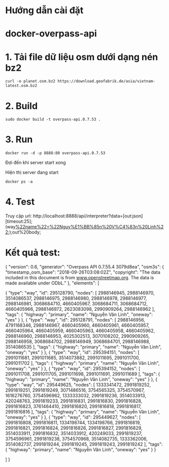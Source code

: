 # Hướng dẫn cài đặt
# docker-overpass-api

# 1. Tải file dữ liệu osm dưới dạng nén bz2

```
curl -o planet.osm.bz2 https://download.geofabrik.de/asia/vietnam-latest.osm.bz2
```

# 2. Build

```
sudo docker build -t overpass-api.0.7.53 .
```

# 3. Run

```
docker run -d -p 8888:80 overpass-api.0.7.53
```

Đợi đến khi server start xong

Hiện thị server đang start
```
docker ps -a
```

# 4. Test
Truy cập url: 
http://localhost:8888/api/interpreter?data=[out:json][timeout:25];(way[%22name%22=%22Nguy%E1%BB%85n%20V%C4%83n%20Linh%22](16.026098131077337,108.17988395690917,16.099257728555084,108.27481269836426););out%20body;

# Kết quả test:
{
  "version": 0.6,
  "generator": "Overpass API 0.7.55.4 3079d8ea",
  "osm3s": {
    "timestamp_osm_base": "2018-09-26T03:08:02Z",
    "copyright": "The data included in this document is from www.openstreetmap.org. The data is made available under ODbL."
  },
  "elements": [

{
  "type": "way",
  "id": 295128790,
  "nodes": [
    2988146945,
    2988146970,
    3514086537,
    2988146975,
    2988146980,
    2988146978,
    2988146977,
    2988146981,
    3068684710,
    4660405967,
    3068684711,
    3068684712,
    4660405966,
    2988146972,
    2623083098,
    2990909264,
    2988146962
  ],
  "tags": {
    "highway": "primary",
    "name": "Nguyễn Văn Linh",
    "oneway": "yes"
  }
},
{
  "type": "way",
  "id": 295128791,
  "nodes": [
    2988146956,
    4791168346,
    2988146967,
    4660405960,
    4660405961,
    4660405957,
    4660405964,
    4660405959,
    4660405963,
    4660405958,
    4660405962,
    2988146960,
    2988146953,
    4025302513,
    3070108202,
    2990909265,
    2988146958,
    3068684702,
    2988146949,
    3068684701,
    2988146988,
    3514086535
  ],
  "tags": {
    "highway": "primary",
    "name": "Nguyễn Văn Linh",
    "oneway": "yes"
  }
},
{
  "type": "way",
  "id": 295394151,
  "nodes": [
    2991011681,
    2991011685,
    3514073882,
    2991011695,
    2991011700,
    2991011702
  ],
  "tags": {
    "highway": "primary",
    "name": "Nguyễn Văn Linh",
    "oneway": "yes"
  }
},
{
  "type": "way",
  "id": 295394152,
  "nodes": [
    2991011708,
    2991011705,
    2991011698,
    2991011691,
    2991011689
  ],
  "tags": {
    "highway": "primary",
    "name": "Nguyễn Văn Linh",
    "oneway": "yes"
  }
},
{
  "type": "way",
  "id": 295449625,
  "nodes": [
    1333341472,
    2991819252,
    2991819251,
    2991819249,
    3071486516,
    3754565325,
    3754570967,
    1616276760,
    3754596962,
    1333333032,
    2991819236,
    3514033913,
    420248763,
    2991819233,
    2991816831,
    2991816830,
    2991816828,
    2991816823,
    3761464410,
    2991816820,
    2991816818,
    2991816817,
    2991816816
  ],
  "tags": {
    "highway": "primary",
    "name": "Nguyễn Văn Linh",
    "oneway": "yes"
  }
},
{
  "type": "way",
  "id": 295449627,
  "nodes": [
    2991816808,
    2991816811,
    1334198744,
    1334198766,
    2991816819,
    2991816821,
    2991816824,
    2991816826,
    2991816827,
    2991816829,
    3514033911,
    2991816832,
    3514033912,
    420249033,
    2991819237,
    3754596961,
    2991819238,
    3754570968,
    3514082735,
    1333362006,
    3514082737,
    2991819244,
    2991819245,
    2991819243,
    2991819242
  ],
  "tags": {
    "highway": "primary",
    "name": "Nguyễn Văn Linh",
    "oneway": "yes"
  }
}

  ]
}
